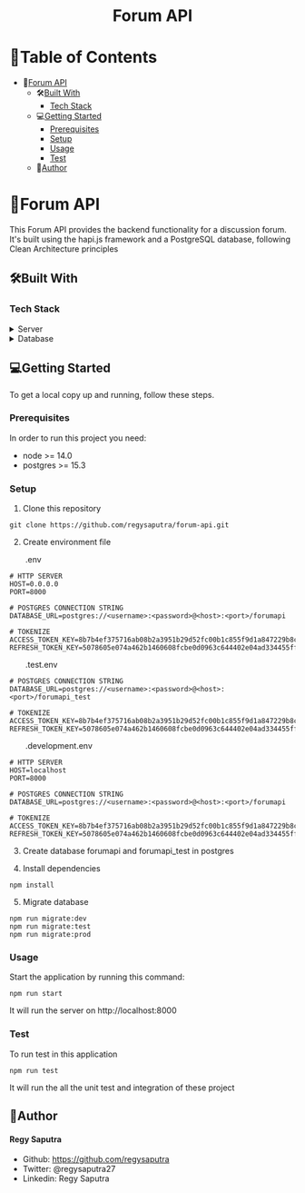 <h1 align="center">Forum API</h1>

# :green_book:Table of Contents
* :open_book:[Forum API](#forum-api)
  * :hammer_and_wrench:[Built With](#built-with)
    * [Tech Stack](#tech-stack)
  * :computer:[Getting Started](#getting-started)
    * [Prerequisites](#prerequisites)
    * [Setup](#setup)
    * [Usage](#usage)
    * [Test](#test)
  * :bust_in_silhouette:[Author](#author)

# :open_book:Forum API
This Forum API provides the backend functionality for a discussion forum. It's built using the hapi.js framework and a PostgreSQL database, following Clean Architecture principles

## :hammer_and_wrench:Built With
### Tech Stack
<details>
  <summary>Server</summary>
  Node.js with Hapi framework
</details>
<details>
  <summary>Database</summary>
  Postgresql
</details>

## :computer:Getting Started
To get a local copy up and running, follow these steps.
### Prerequisites
In order to run this project you need:
- node >= 14.0
- postgres >= 15.3

### Setup
1. Clone this repository
```
git clone https://github.com/regysaputra/forum-api.git
```
2. Create environment file

&emsp;&emsp;.env
```
# HTTP SERVER  
HOST=0.0.0.0
PORT=8000

# POSTGRES CONNECTION STRING
DATABASE_URL=postgres://<username>:<password>@<host>:<port>/forumapi

# TOKENIZE
ACCESS_TOKEN_KEY=8b7b4ef375716ab08b2a3951b29d52fc00b1c855f9d1a847229b8c5935bef56d9d271e76a9cf08e614300395c3b90ebe559cf968a0741b18c9505549394b2c70
REFRESH_TOKEN_KEY=5078605e074a462b1460608fcbe0d0963c644402e04ad334455ff5a856cb43fd99825861dde02957d5e3184c90c532ca7d0249df20fe93d535632f3d11be7bad
```
  
&emsp;&emsp;.test.env
```
# POSTGRES CONNECTION STRING
DATABASE_URL=postgres://<username>:<password>@<host>:<port>/forumapi_test

# TOKENIZE
ACCESS_TOKEN_KEY=8b7b4ef375716ab08b2a3951b29d52fc00b1c855f9d1a847229b8c5935bef56d9d271e76a9cf08e614300395c3b90ebe559cf968a0741b18c9505549394b2c70
REFRESH_TOKEN_KEY=5078605e074a462b1460608fcbe0d0963c644402e04ad334455ff5a856cb43fd99825861dde02957d5e3184c90c532ca7d0249df20fe93d535632f3d11be7bad
```  
&emsp;&emsp;.development.env
```  
# HTTP SERVER
HOST=localhost
PORT=8000

# POSTGRES CONNECTION STRING
DATABASE_URL=postgres://<username>:<password>@<host>:<port>/forumapi

# TOKENIZE
ACCESS_TOKEN_KEY=8b7b4ef375716ab08b2a3951b29d52fc00b1c855f9d1a847229b8c5935bef56d9d271e76a9cf08e614300395c3b90ebe559cf968a0741b18c9505549394b2c70
REFRESH_TOKEN_KEY=5078605e074a462b1460608fcbe0d0963c644402e04ad334455ff5a856cb43fd99825861dde02957d5e3184c90c532ca7d0249df20fe93d535632f3d11be7bad
```
3. Create database forumapi and forumapi_test in postgres

4. Install dependencies
```
npm install
```
5. Migrate database
```
npm run migrate:dev
npm run migrate:test
npm run migrate:prod
```

### Usage
Start the application by running this command:
```
npm run start
```
It will run the server on http://localhost:8000

### Test
To run test in this application
```
npm run test
```
It will run the all the unit test and integration of these project

## :bust_in_silhouette:Author
#### Regy Saputra
* Github: https://github.com/regysaputra
* Twitter: @regysaputra27
* Linkedin: Regy Saputra

